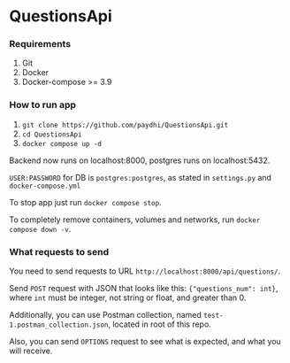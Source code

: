 # QuestionsApi

### Requirements

1. Git
2. Docker
3. Docker-compose >= 3.9

### How to run app

1. `git clone https://github.com/paydhi/QuestionsApi.git`
2. `cd QuestionsApi`
3. `docker compose up -d`

Backend now runs on localhost:8000, postgres runs on localhost:5432.

`USER:PASSWORD` for DB is `postgres:postgres`, as stated in `settings.py` and
`docker-compose.yml`

To stop app just run `docker compose stop`.

To completely remove containers, volumes and networks, run `docker compose down -v`.

### What requests to send

You need to send requests to URL `http://localhost:8000/api/questions/`.

Send `POST` request with JSON that looks like this: `{"questions_num": int}`,
where `int` must be integer, not string or float, and greater than 0.

Additionally, you can use Postman collection, named `test-1.postman_collection.json`,
located in root of this repo. 

Also, you can send `OPTIONS` request to see what is expected, and
what you will receive.